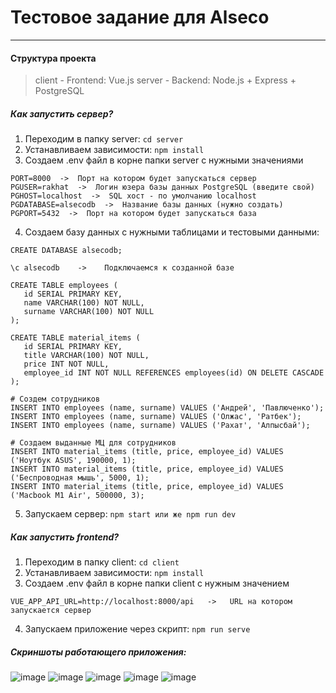 # Тестовое задание для Alseco

---

#### Структура проекта

> client - Frontend: Vue.js
> server - Backend: Node.js + Express + PostgreSQL

##### Как запустить сервер?

1. Переходим в папку server: `cd server`
2. Устанавливаем зависимости: `npm install`
3. Создаем .env файл в корне папки server с нужными значениями

```
PORT=8000  ->  Порт на котором будет запускаться сервер
PGUSER=rakhat  ->  Логин юзера базы данных PostgreSQL (введите свой)
PGHOST=localhost  ->  SQL хост - по умолчанию localhost
PGDATABASE=alsecodb  ->  Название базы данных (нужно создать)
PGPORT=5432  ->  Порт на котором будет запускаться база
```

4. Создаем базу данных с нужными таблицами и тестовыми данными:

```
CREATE DATABASE alsecodb;

\c alsecodb    ->    Подключаемся к созданной базе

CREATE TABLE employees (
   id SERIAL PRIMARY KEY,
   name VARCHAR(100) NOT NULL,
   surname VARCHAR(100) NOT NULL
);

CREATE TABLE material_items (
   id SERIAL PRIMARY KEY,
   title VARCHAR(100) NOT NULL,
   price INT NOT NULL,
   employee_id INT NOT NULL REFERENCES employees(id) ON DELETE CASCADE
);

# Создем сотрудников
INSERT INTO employees (name, surname) VALUES ('Андрей', 'Павлюченко');
INSERT INTO employees (name, surname) VALUES ('Олжас', 'Ратбек');
INSERT INTO employees (name, surname) VALUES ('Рахат', 'Алпысбай');

# Создаем выданные МЦ для сотрудников
INSERT INTO material_items (title, price, employee_id) VALUES ('Ноутбук ASUS', 190000, 1);
INSERT INTO material_items (title, price, employee_id) VALUES ('Беспроводная мышь', 5000, 1);
INSERT INTO material_items (title, price, employee_id) VALUES ('Macbook M1 Air', 500000, 3);
```

5. Запускаем сервер: `npm start или же npm run dev`

##### Как запустить frontend?

1. Переходим в папку client: `cd client`
2. Устанавливаем зависимости: `npm install`
3. Создаем .env файл в корне папки client с нужным значением

```
VUE_APP_API_URL=http://localhost:8000/api   ->   URL на котором запускается сервер
```

4. Запускаем приложение через скрипт: `npm run serve`

##### Скриншоты работающего приложения:

![image](https://user-images.githubusercontent.com/66871165/137080152-2b229cd9-b2c7-4719-9a86-a5c7e7020326.png)
![image](https://user-images.githubusercontent.com/66871165/137080172-7ab759e2-17be-4882-b0eb-8dd9aa580ee7.png)
![image](https://user-images.githubusercontent.com/66871165/137080188-562acfe9-5c04-4f00-9773-8e93b9343a01.png)
![image](https://user-images.githubusercontent.com/66871165/137080190-31be7c18-81f8-47e2-9e8c-d33ff38da1b9.png)
![image](https://user-images.githubusercontent.com/66871165/137080191-496806b1-1d60-4ac3-a486-6681546c6b74.png)

